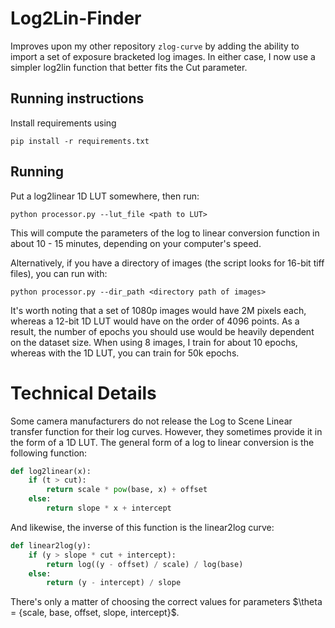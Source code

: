 # Log2Lin-Finder

Improves upon my other repository `zlog-curve` by adding the ability to import a set of exposure bracketed log images. In either case, I now use a simpler log2lin function that better fits the Cut parameter.


## Running instructions
Install requirements using
```
pip install -r requirements.txt
```

## Running
Put a log2linear 1D LUT somewhere, then run:
```
python processor.py --lut_file <path to LUT>
```
This will compute the parameters of the log to linear conversion function in about 10 - 15 minutes, depending on your computer's speed.

Alternatively, if you have a directory of images (the script looks for 16-bit tiff files), you can run with:
```
python processor.py --dir_path <directory path of images>
```

It's worth noting that a set of 1080p images would have 2M pixels each, whereas a 12-bit 1D LUT would have on the order of 4096 points. As a result, the number of epochs you should use would be heavily dependent on the dataset size. When using 8 images, I train for about 10 epochs, whereas with the 1D LUT, you can train for 50k epochs.

# Technical Details
Some camera manufacturers do not release the Log to Scene Linear transfer function for their log curves. However, they sometimes provide it in the form of a 1D LUT. The general form of a log to linear conversion is the following function:

```python
def log2linear(x):
    if (t > cut):
        return scale * pow(base, x) + offset
    else:
        return slope * x + intercept
```

And likewise, the inverse of this function is the linear2log curve:
```python
def linear2log(y):
    if (y > slope * cut + intercept):
        return log((y - offset) / scale) / log(base)
    else:
        return (y - intercept) / slope
```

There's only a matter of choosing the correct values for parameters $\theta = \{scale, base, offset, slope, intercept}$.